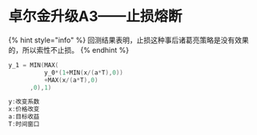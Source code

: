# 卓尔金升级A3——止损熔断

{% hint style="info" %}
回测结果表明，止损这种事后诸葛亮策略是没有效果的，所以索性不止损。
{% endhint %}

```c
y_1 = MIN(MAX(
          y_0*(1+MIN(x/(a*T),0))
          +MAX(x/(a*T),0)
      ,0),1)

y:改变系数
x:价格改变
a:目标收益
T:时间窗口
```

